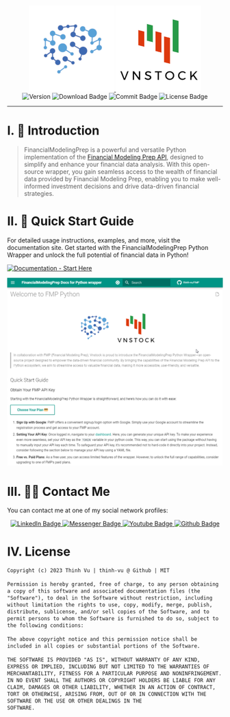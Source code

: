 <div id="logo" align="center">
    <a href="https://financialmodelingprep.com/developer/docs?utm_source=ThinhVu&utm_medium=FMP_Github&utm_content=Docs_Site">
        <img src="https://raw.githubusercontent.com/thinh-vu/FinancialModelingPrep/main/docs/docs/assets/fmp_logo.png" alt="logo"/>
    </a>
    <a href="http://vnstock.site/&utm_medium=FMP_Github&utm_content=Docs_Site">
        <img src="https://raw.githubusercontent.com/thinh-vu/FinancialModelingPrep/main/docs/docs/assets/vnstock_logo_color.png" alt="vnstock_logo"/>
    </a>
</div>


<div id="badges" align="center">
<img src="https://img.shields.io/pypi/pyversions/FinancialModelingPrep-Python?logoColor=brown&style=plastic" alt= "Version"/>
<img src="https://img.shields.io/pypi/dm/FinancialModelingPrep-Python" alt="Download Badge"/>
<img src="https://img.shields.io/github/last-commit/thinh-vu/FinancialModelingPrep" alt="Commit Badge"/>
<img src="https://img.shields.io/github/license/thinh-vu/FinancialModelingPrep?color=red" alt="License Badge"/>
</div>

---

# I. 🎤 Introduction

> FinancialModelingPrep is a powerful and versatile Python implementation of the [Financial Modeling Prep API](https://financialmodelingprep.com/developer/docs?utm_source=ThinhVu&utm_medium=FMP_Github&utm_content=Docs_Site), designed to simplify and enhance your financial data analysis. With this open-source wrapper, you gain seamless access to the wealth of financial data provided by Financial Modeling Prep, enabling you to make well-informed investment decisions and drive data-driven financial strategies.

# II. 📔 Quick Start Guide

For detailed usage instructions, examples, and more, visit the documentation site. Get started with the FinancialModelingPrep Python Wrapper and unlock the full potential of financial data in Python!

[![Documentation - Start Here](https://img.shields.io/badge/Documentation-Start_Here-58A1D7?style=for-the-badge&logo=fmp)](https://thinh-vu.github.io/FinancialModelingPrep)

<div id="docs" style="text-align: center;">
    <a href="https://thinh-vu.github.io/FinancialModelingPrep/">
        <img src="https://raw.githubusercontent.com/thinh-vu/FinancialModelingPrep/main/docs/docs/assets/FMP_Docs.png" alt="logo">
    </a>
</div>


# III. 🙋‍♂️ Contact Me

You can contact me at one of my social network profiles:

<div id="badges" align="center">
  <a href="https://www.linkedin.com/in/thinh-vu">
    <img src="https://img.shields.io/badge/LinkedIn-blue?style=for-the-badge&logo=linkedin&logoColor=white" alt="LinkedIn Badge"/>
  </a>
  <a href="https://www.messenger.com/t/mr.thinh.ueh">
    <img src="https://img.shields.io/badge/Messenger-00B2FF?style=for-the-badge&logo=messenger&logoColor=white" alt="Messenger Badge"/>
  <a href="https://www.youtube.com/@learn_anything_az?sub_confirmation=1">
    <img src="https://img.shields.io/badge/YouTube-red?style=for-the-badge&logo=youtube&logoColor=white" alt="Youtube Badge"/>
  </a>
  </a>
    <a href="https://github.com/thinh-vu">
    <img src="https://img.shields.io/badge/GitHub-100000?style=for-the-badge&logo=github&logoColor=white" alt="Github Badge"/>
  </a>
</div>

# IV. License

```
Copyright (c) 2023 Thinh Vu | thinh-vu @ Github | MIT

Permission is hereby granted, free of charge, to any person obtaining a copy of this software and associated documentation files (the "Software"), to deal in the Software without restriction, including without limitation the rights to use, copy, modify, merge, publish, distribute, sublicense, and/or sell copies of the Software, and to permit persons to whom the Software is furnished to do so, subject to the following conditions:

The above copyright notice and this permission notice shall be included in all copies or substantial portions of the Software.

THE SOFTWARE IS PROVIDED "AS IS", WITHOUT WARRANTY OF ANY KIND, EXPRESS OR IMPLIED, INCLUDING BUT NOT LIMITED TO THE WARRANTIES OF MERCHANTABILITY, FITNESS FOR A PARTICULAR PURPOSE AND NONINFRINGEMENT. IN NO EVENT SHALL THE AUTHORS OR COPYRIGHT HOLDERS BE LIABLE FOR ANY CLAIM, DAMAGES OR OTHER LIABILITY, WHETHER IN AN ACTION OF CONTRACT, TORT OR OTHERWISE, ARISING FROM, OUT OF OR IN CONNECTION WITH THE SOFTWARE OR THE USE OR OTHER DEALINGS IN THE
SOFTWARE.
```
